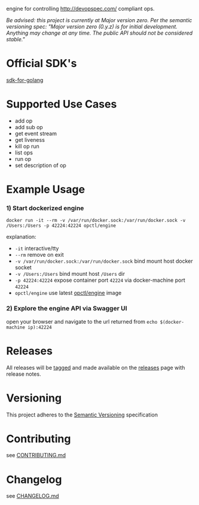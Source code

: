 engine for controlling http://devopspec.com/ compliant ops.

*Be advised: this project is currently at Major version zero. Per the semantic versioning spec: 
"Major version zero (0.y.z) is for initial development. Anything may change at any time. The public API should not be considered stable."*

# Official SDK's

[sdk-for-golang](https://github.com/opctl/sdk-for-golang)

# Supported Use Cases
- add op
- add sub op
- get event stream
- get liveness
- kill op run
- list ops
- run op
- set description of op

# Example Usage

### 1) Start dockerized engine
```SHELL
docker run -it --rm -v /var/run/docker.sock:/var/run/docker.sock -v /Users:/Users -p 42224:42224 opctl/engine
```
explanation:

- `-it` interactive/tty
- `--rm` remove on exit
- `-v /var/run/docker.sock:/var/run/docker.sock` bind mount host docker socket
- `-v /Users:/Users` bind mount host `/Users` dir
- `-p 42224:42224` expose container port `42224` via docker-machine port `42224`
- `opctl/engine` use latest [opctl/engine](https://hub.docker.com/r/opctl/engine/) image

### 2) Explore the engine API via Swagger UI

open your browser and navigate to the url returned from `echo $(docker-machine ip):42224`

# Releases
All releases will be [tagged](https://github.com/opctl/engine/tags) and made available on the 
[releases](https://github.com/opctl/engine/releases) page with release notes.

# Versioning
This project adheres to the [Semantic Versioning](http://semver.org/) specification

# Contributing
see [CONTRIBUTING.md](CONTRIBUTING.md)

# Changelog
see [CHANGELOG.md](CHANGELOG.md)
